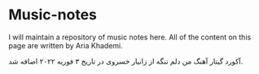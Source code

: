 # Music-notes

I will maintain a repository of music notes here. All of the content on this page are written by Aria Khademi.

آکورد گیتار آهنگ من دلم تنگه از زانیار خسروی در تاریخ ۳ فوریه ۲۰۲۲ اضافه شد.

